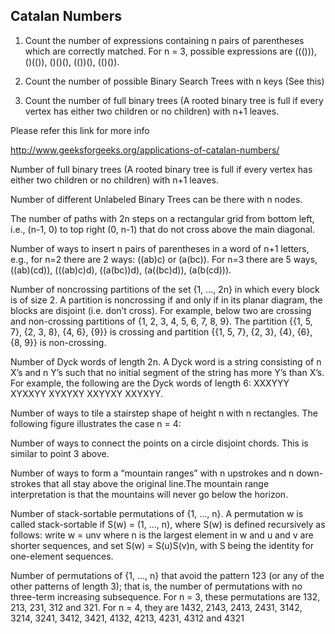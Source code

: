 <h2>Catalan Numbers</h2>


1) Count the number of expressions containing n pairs of parentheses which are correctly matched. For n = 3, possible expressions are ((())), ()(()), ()()(), (())(), (()()).

2) Count the number of possible Binary Search Trees with n keys (See this)

3) Count the number of full binary trees (A rooted binary tree is full if every vertex has either two children or no children) with n+1 leaves.

Please refer this link for more info

http://www.geeksforgeeks.org/applications-of-catalan-numbers/

Number of full binary trees (A rooted binary tree is full if every vertex has either two children or no children) with n+1 leaves.

Number of different Unlabeled Binary Trees can be there with n nodes.

The number of paths with 2n steps on a rectangular grid from bottom left, i.e., (n-1, 0) to top right (0, n-1) that do not cross above the main diagonal.

Number of ways to insert n pairs of parentheses in a word of n+1 letters, e.g., for n=2 there are 2 ways: ((ab)c) or (a(bc)). For n=3 there are 5 ways, ((ab)(cd)), (((ab)c)d), ((a(bc))d), (a((bc)d)), (a(b(cd))).

Number of noncrossing partitions of the set {1, …, 2n} in which every block is of size 2. A partition is noncrossing if and only if in its planar diagram, the blocks are disjoint (i.e. don’t cross). For example, below two are crossing and non-crossing partitions of {1, 2, 3, 4, 5, 6, 7, 8, 9}.  The partition {{1, 5, 7},  {2, 3, 8}, {4, 6}, {9}} is crossing and partition {{1, 5, 7}, {2, 3}, {4}, {6}, {8, 9}} is non-crossing.


Number of Dyck words of length 2n. A Dyck word is a string consisting of n X’s and n Y’s such that no initial segment of the string has more Y’s than X’s.  For example, the following are the Dyck words of length 6: XXXYYY     XYXXYY     XYXYXY     XXYYXY     XXYXYY.

Number of ways to tile a stairstep shape of height n with n rectangles. The following figure illustrates the case n = 4:

Number of ways to connect the points on a circle disjoint chords.  This is similar to point 3 above.


Number of ways to form a “mountain ranges” with n upstrokes and n down-strokes that all stay above the original line.The mountain range interpretation is that the mountains will never go below the horizon.

Number of stack-sortable permutations of {1, …, n}. A permutation w is called stack-sortable if S(w) = (1, …, n), where S(w) is defined recursively as follows: write w = unv where n is the largest element in w and u and v are shorter sequences, and set S(w) = S(u)S(v)n, with S being the identity for one-element sequences.


Number of permutations of {1, …, n} that avoid the pattern 123 (or any of the other patterns of length 3); that is, the number of permutations with no three-term increasing subsequence. For n = 3, these permutations are 132, 213, 231, 312 and 321. For n = 4, they are 1432, 2143, 2413, 2431, 3142, 3214, 3241, 3412, 3421, 4132, 4213, 4231, 4312 and 4321
